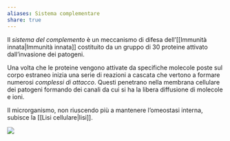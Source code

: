 ```yaml
---
aliases: Sistema complementare
share: true
---
```

Il *sistema del complemento* è un meccanismo di difesa dell’[[Immunità innata|Immunità innata]] costituito da un gruppo di 30 proteine attivato dall’invasione dei patogeni.

Una volta che le proteine vengono attivate da specifiche molecole poste sul corpo estraneo inizia una serie di reazioni a cascata che vertono a formare numerosi *complessi di attacco*. Questi penetrano nella membrana cellulare dei patogeni formando dei canali da cui si ha la libera diffusione di molecole e ioni.

Il microrganismo, non riuscendo più a mantenere l’omeostasi interna, subisce la [[Lisi cellulare|lisi]].

![](a6cb74be98ed89df8616abb3f4bb15d7_MD5%201.png)